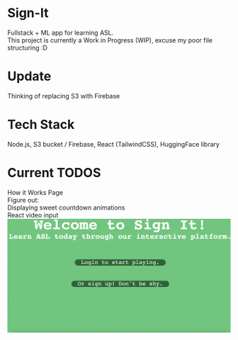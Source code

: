 # Sign-It
Fullstack + ML app for learning ASL.\
This project is currently a Work in Progress (WIP), excuse my poor file structuring :D

# Update
Thinking of replacing S3 with Firebase

# Tech Stack
Node.js, S3 bucket / Firebase, React (TailwindCSS), HuggingFace library



# Current TODOS
How it Works Page\
Figure out:\
Displaying sweet countdown animations\
React video input\
![Landing Page](land_page.png)
